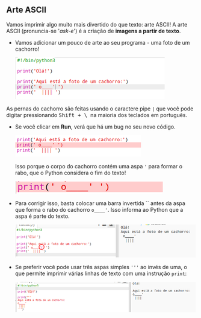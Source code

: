 ## Arte ASCII

Vamos imprimir algo muito mais divertido do que texto: arte ASCII! A arte ASCII (pronuncia-se '*ask-e*') é a criação de **imagens a partir de texto**.

+ Vamos adicionar um pouco de arte ao seu programa - uma foto de um cachorro!
    
    ![screenshot](images/me-dog.png)

As pernas do cachorro são feitas usando o caractere pipe `|` que você pode digitar pressionando <kbd>Shift + \ </kbd> na maioria dos teclados em português.

+ Se você clicar em **Run**, verá que há um bug no seu novo código.
    
    ![captura de tela](images/me-dog-bug.png)
    
    Isso porque o corpo do cachorro contém uma aspa `'` para formar o rabo, que o Python considera o fim do texto!
    
    ![screenshot](images/me-dog-quote.png)

+ Para corrigir isso, basta colocar uma barra invertida `` antes da aspa que forma o rabo do cachorro `o____'`. Isso informa ao Python que a aspa é parte do texto.
    
    ![screenshot](images/me-dog-bug-fix.png)

+ Se preferir você pode usar três aspas simples `'''` ao invés de uma, o que permite imprimir várias linhas de texto com uma instrução `print`:
    
    ![screenshot](images/me-dog-triple-quote.png)